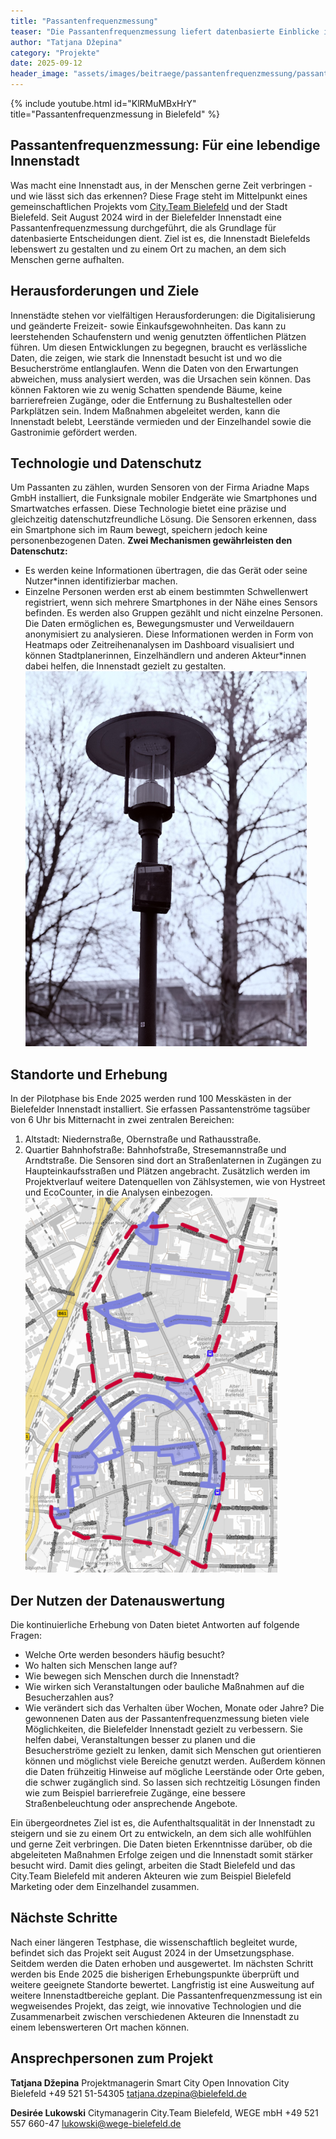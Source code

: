 ```yaml
---
title: "Passantenfrequenzmessung"
teaser: "Die Passantenfrequenzmessung liefert datenbasierte Einblicke in Besucherströme der Innenstadt, damit Bielefeld noch lebendiger und attraktiver wird."
author: "Tatjana Džepina"
category: "Projekte"
date: 2025-09-12
header_image: "assets/images/beitraege/passantenfrequenzmessung/passantenfrequenzmessung_header_16x9.png"
---
```

{% include youtube.html id="KlRMuMBxHrY" title="Passantenfrequenzmessung in Bielefeld" %}

## Passantenfrequenzmessung: Für eine lebendige Innenstadt
Was macht eine Innenstadt aus, in der Menschen gerne Zeit verbringen - und wie lässt sich das erkennen? Diese Frage steht im Mittelpunkt eines gemeinschaftlichen Projekts vom [City.Team Bielefeld](https://www.citybielefeld.de/) und der Stadt Bielefeld. Seit August 2024 wird in der Bielefelder Innenstadt eine Passantenfrequenzmessung durchgeführt, die als Grundlage für datenbasierte Entscheidungen dient. Ziel ist es, die Innenstadt Bielefelds lebenswert zu gestalten und zu einem Ort zu machen, an dem sich Menschen gerne aufhalten.

## Herausforderungen und Ziele
Innenstädte stehen vor vielfältigen Herausforderungen: die Digitalisierung und geänderte Freizeit- sowie Einkaufsgewohnheiten. Das kann zu leerstehenden Schaufenstern und wenig genutzten öffentlichen Plätzen führen. Um diesen Entwicklungen zu begegnen, braucht es verlässliche Daten, die zeigen, wie stark die Innenstadt besucht ist und wo die Besucherströme entlanglaufen.
Wenn die Daten von den Erwartungen abweichen, muss analysiert werden, was die Ursachen sein können. Das können Faktoren wie zu wenig Schatten spendende Bäume, keine barrierefreien Zugänge, oder die Entfernung zu Bushaltestellen oder Parkplätzen sein. Indem Maßnahmen abgeleitet werden, kann die Innenstadt belebt, Leerstände vermieden und der Einzelhandel sowie die Gastronimie gefördert werden.

## Technologie und Datenschutz
Um Passanten zu zählen, wurden Sensoren von der Firma Ariadne Maps GmbH installiert, die Funksignale mobiler Endgeräte wie Smartphones und Smartwatches erfassen. Diese Technologie bietet eine präzise und gleichzeitig datenschutzfreundliche Lösung. Die Sensoren erkennen, dass ein Smartphone sich im Raum bewegt, speichern jedoch keine personenbezogenen Daten.
**Zwei Mechanismen gewährleisten den Datenschutz:**
* Es werden keine Informationen übertragen, die das Gerät oder seine Nutzer*innen identifizierbar machen.
* Einzelne Personen werden erst ab einem bestimmten Schwellenwert registriert, wenn sich mehrere Smartphones in der Nähe eines Sensors befinden. Es werden also Gruppen gezählt und nicht einzelne Personen.
Die Daten ermöglichen es, Bewegungsmuster und Verweildauern anonymisiert zu analysieren. Diese Informationen werden in Form von Heatmaps oder Zeitreihenanalysen im Dashboard visualisiert und können Stadtplanerinnen, Einzelhändlern und anderen Akteur*innen dabei helfen, die Innenstadt gezielt zu gestalten.
![Eine Laterne ist zu sehen, an der ein Sensor angebracht ist.](/assets/images/beitraege/passantenfrequenzmessung/passantenfrequenzmessung_sensor_an_laterne.png)

## Standorte und Erhebung
In der Pilotphase bis Ende 2025 werden rund 100 Messkästen in der Bielefelder Innenstadt installiert. Sie erfassen Passantenströme tagsüber von 6 Uhr bis Mitternacht in zwei zentralen Bereichen:
1. Altstadt: Niedernstraße, Obernstraße und Rathausstraße.
2. Quartier Bahnhofstraße: Bahnhofstraße, Stresemannstraße und Arndtstraße.
Die Sensoren sind dort an Straßenlaternen in Zugängen zu Haupteinkaufsstraßen und Plätzen angebracht. Zusätzlich werden im Projektverlauf weitere Datenquellen von Zählsystemen, wie von Hystreet und EcoCounter, in die Analysen einbezogen.
![Eine Karte vom Quartier Bahnhofstraße und der Altstadt ist zu sehen, wo die Messbereiche der Passantenfrequenzmessung markiert sind.](/assets/images/beitraege/passantenfrequenzmessung/passantenfrequenzmessung_anwendungsbereiche_bielefeld_city.png)

## Der Nutzen der Datenauswertung
Die kontinuierliche Erhebung von Daten bietet Antworten auf folgende Fragen:
* Welche Orte werden besonders häufig besucht?
* Wo halten sich Menschen lange auf?
* Wie bewegen sich Menschen durch die Innenstadt?
* Wie wirken sich Veranstaltungen oder bauliche Maßnahmen auf die Besucherzahlen aus?
* Wie verändert sich das Verhalten über Wochen, Monate oder Jahre?
Die gewonnenen Daten aus der Passantenfrequenzmessung bieten viele Möglichkeiten, die Bielefelder Innenstadt gezielt zu verbessern. Sie helfen dabei, Veranstaltungen besser zu planen und die Besucherströme gezielt zu lenken, damit sich Menschen gut orientieren können und möglichst viele Bereiche genutzt werden. Außerdem können die Daten frühzeitig Hinweise auf mögliche Leerstände oder Orte geben, die schwer zugänglich sind. So lassen sich rechtzeitig Lösungen finden wie zum Beispiel barrierefreie Zugänge, eine bessere Straßenbeleuchtung oder ansprechende Angebote.  

Ein übergeordnetes Ziel ist es, die Aufenthaltsqualität in der Innenstadt zu steigern und sie zu einem Ort zu entwickeln, an dem sich alle wohlfühlen und gerne Zeit verbringen. Die Daten bieten Erkenntnisse darüber, ob die abgeleiteten Maßnahmen Erfolge zeigen und die Innenstadt somit stärker besucht wird. Damit dies gelingt, arbeiten die Stadt Bielefeld und das City.Team Bielefeld mit anderen Akteuren wie zum Beispiel Bielefeld Marketing oder dem Einzelhandel zusammen. 

## Nächste Schritte
Nach einer längeren Testphase, die wissenschaftlich begleitet wurde, befindet sich das Projekt seit August 2024 in der Umsetzungsphase. Seitdem werden die Daten erhoben und ausgewertet. Im nächsten Schritt werden bis Ende 2025 die bisherigen Erhebungspunkte überprüft und weitere geeignete Standorte bewertet. Langfristig ist eine Ausweitung auf weitere Innenstadtbereiche geplant.
Die Passantenfrequenzmessung ist ein wegweisendes Projekt, das zeigt, wie innovative Technologien und die Zusammenarbeit zwischen verschiedenen Akteuren die Innenstadt zu einem lebenswerteren Ort machen können.

## Ansprechpersonen zum Projekt

**Tatjana Džepina**
Projektmanagerin Smart City
Open Innovation City Bielefeld
+49 521 51-54305
tatjana.dzepina@bielefeld.de

**Desirée Lukowski**
Citymanagerin
City.Team Bielefeld, WEGE mbH
+49 521 557 660-47
lukowski@wege-bielefeld.de

